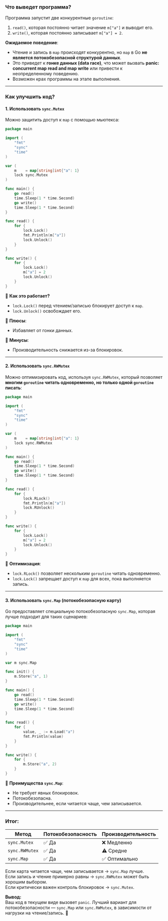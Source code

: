 ### Что выведет программа?
Программа запустит две конкурентные `goroutine`:
1. `read()`, которая постоянно читает значение `m["a"]` и выводит его.
2. `write()`, которая постоянно записывает `m["a"] = 2`.

**Ожидаемое поведение**:
- Чтение и запись в `map` происходят конкурентно, но `map` в Go **не является потокобезопасной структурой данных**.
- Это приведет к **гонке данных (data race)**, что может вызвать **panic: concurrent map read and map write** или привести к неопределенному поведению.
- Возможен крах программы на этапе выполнения.

---

### Как улучшить код?
#### **1. Использовать `sync.Mutex`**
Можно защитить доступ к `map` с помощью мьютекса:

```go
package main

import (
	"fmt"
	"sync"
	"time"
)

var (
	m    = map[string]int{"a": 1}
	lock sync.Mutex
)

func main() {
	go read()
	time.Sleep(1 * time.Second)
	go write()
	time.Sleep(1 * time.Second)
}

func read() {
	for {
		lock.Lock()
		fmt.Println(m["a"])
		lock.Unlock()
	}
}

func write() {
	for {
		lock.Lock()
		m["a"] = 2
		lock.Unlock()
	}
}
```
🔹 **Как это работает?**  
- `lock.Lock()` перед чтением/записью блокирует доступ к `map`.
- `lock.Unlock()` освобождает его.

🔹 **Плюсы**:
- Избавляет от гонки данных.

🔹 **Минусы**:
- Производительность снижается из-за блокировок.

---

#### **2. Использовать `sync.RWMutex`**
Можно оптимизировать код, используя `sync.RWMutex`, который позволяет **многим `goroutine` читать одновременно, но только одной `goroutine` писать**:

```go
package main

import (
	"fmt"
	"sync"
	"time"
)

var (
	m    = map[string]int{"a": 1}
	lock sync.RWMutex
)

func main() {
	go read()
	time.Sleep(1 * time.Second)
	go write()
	time.Sleep(1 * time.Second)
}

func read() {
	for {
		lock.RLock()
		fmt.Println(m["a"])
		lock.RUnlock()
	}
}

func write() {
	for {
		lock.Lock()
		m["a"] = 2
		lock.Unlock()
	}
}
```
🔹 **Оптимизация**:
- `lock.RLock()` позволяет нескольким `goroutine` читать одновременно.
- `lock.Lock()` запрещает доступ к `map` для всех, пока выполняется запись.

---

#### **3. Использовать `sync.Map` (потокобезопасную карту)**
Go предоставляет специальную потокобезопасную `sync.Map`, которая лучше подходит для таких сценариев:

```go
package main

import (
	"fmt"
	"sync"
	"time"
)

var m sync.Map

func init() {
	m.Store("a", 1)
}

func main() {
	go read()
	time.Sleep(1 * time.Second)
	go write()
	time.Sleep(1 * time.Second)
}

func read() {
	for {
		value, _ := m.Load("a")
		fmt.Println(value)
	}
}

func write() {
	for {
		m.Store("a", 2)
	}
}
```
🔹 **Преимущества `sync.Map`**:
- Не требует явных блокировок.
- Потокобезопасна.
- Производительнее, если читается чаще, чем записывается.

---

### Итог:
| Метод            | Потокобезопасность | Производительность |
|-----------------|------------------|-----------------|
| `sync.Mutex`     | ✅ Да              | ❌ Медленно      |
| `sync.RWMutex`   | ✅ Да              | ⚠️ Средне        |
| `sync.Map`       | ✅ Да              | ✅ Оптимально    |

Если карта читается чаще, чем записывается → `sync.Map` лучше.  
Если запись и чтение примерно равны → `sync.RWMutex` может быть хорошим выбором.  
Если критически важен контроль блокировок → `sync.Mutex`.

**Вывод:**  
Ваш код в текущем виде вызовет `panic`. Лучший вариант для потокобезопасности — `sync.Map` или `sync.RWMutex`, в зависимости от нагрузки на чтение/запись. 🚀